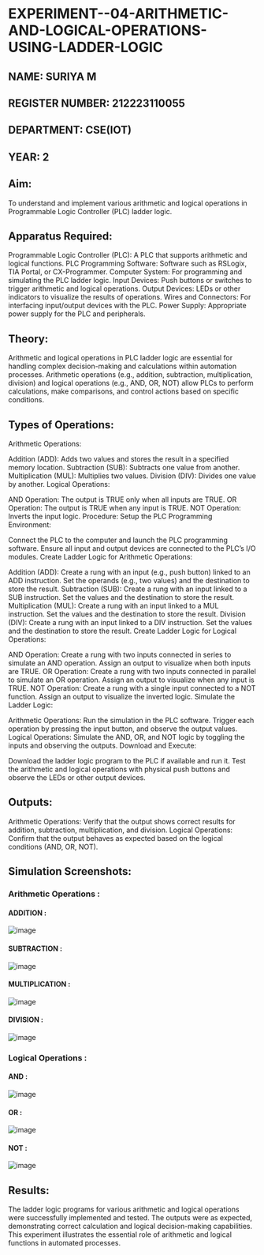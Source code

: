 # EXPERIMENT--04-ARITHMETIC-AND-LOGICAL-OPERATIONS-USING-LADDER-LOGIC
##  NAME: SURIYA M
## REGISTER NUMBER: 212223110055
## DEPARTMENT: CSE(IOT)
## YEAR: 2
## Aim:
To understand and implement various arithmetic and logical operations in Programmable Logic Controller (PLC) ladder logic.

## Apparatus Required:
Programmable Logic Controller (PLC): A PLC that supports arithmetic and logical functions.
PLC Programming Software: Software such as RSLogix, TIA Portal, or CX-Programmer.
Computer System: For programming and simulating the PLC ladder logic.
Input Devices: Push buttons or switches to trigger arithmetic and logical operations.
Output Devices: LEDs or other indicators to visualize the results of operations.
Wires and Connectors: For interfacing input/output devices with the PLC.
Power Supply: Appropriate power supply for the PLC and peripherals.
## Theory:
Arithmetic and logical operations in PLC ladder logic are essential for handling complex decision-making and calculations within automation processes. Arithmetic operations (e.g., addition, subtraction, multiplication, division) and logical operations (e.g., AND, OR, NOT) allow PLCs to perform calculations, make comparisons, and control actions based on specific conditions.

## Types of Operations:
Arithmetic Operations:

Addition (ADD): Adds two values and stores the result in a specified memory location.
Subtraction (SUB): Subtracts one value from another.
Multiplication (MUL): Multiplies two values.
Division (DIV): Divides one value by another.
Logical Operations:

AND Operation: The output is TRUE only when all inputs are TRUE.
OR Operation: The output is TRUE when any input is TRUE.
NOT Operation: Inverts the input logic.
Procedure:
Setup the PLC Programming Environment:

Connect the PLC to the computer and launch the PLC programming software.
Ensure all input and output devices are connected to the PLC’s I/O modules.
Create Ladder Logic for Arithmetic Operations:

Addition (ADD):
Create a rung with an input (e.g., push button) linked to an ADD instruction.
Set the operands (e.g., two values) and the destination to store the result.
Subtraction (SUB):
Create a rung with an input linked to a SUB instruction.
Set the values and the destination to store the result.
Multiplication (MUL):
Create a rung with an input linked to a MUL instruction.
Set the values and the destination to store the result.
Division (DIV):
Create a rung with an input linked to a DIV instruction.
Set the values and the destination to store the result.
Create Ladder Logic for Logical Operations:

AND Operation:
Create a rung with two inputs connected in series to simulate an AND operation.
Assign an output to visualize when both inputs are TRUE.
OR Operation:
Create a rung with two inputs connected in parallel to simulate an OR operation.
Assign an output to visualize when any input is TRUE.
NOT Operation:
Create a rung with a single input connected to a NOT function.
Assign an output to visualize the inverted logic.
Simulate the Ladder Logic:

Arithmetic Operations:
Run the simulation in the PLC software. Trigger each operation by pressing the input button, and observe the output values.
Logical Operations:
Simulate the AND, OR, and NOT logic by toggling the inputs and observing the outputs.
Download and Execute:

Download the ladder logic program to the PLC if available and run it.
Test the arithmetic and logical operations with physical push buttons and observe the LEDs or other output devices.


## Outputs:
Arithmetic Operations: Verify that the output shows correct results for addition, subtraction, multiplication, and division.
Logical Operations: Confirm that the output behaves as expected based on the logical conditions (AND, OR, NOT).
##  Simulation Screenshots:
### Arithmetic Operations :

#### ADDITION :
![image](https://github.com/user-attachments/assets/b22c642d-9631-4a11-9935-59716fa55fe3)

#### SUBTRACTION :
![image](https://github.com/user-attachments/assets/0bca8b0e-0a3b-4f8f-bc46-8e8688e15c76)

#### MULTIPLICATION :
![image](https://github.com/user-attachments/assets/0c0cc1b4-3e6f-41f6-a635-25207428b9c2)

#### DIVISION :
![image](https://github.com/user-attachments/assets/6bb59fdd-939d-489f-8039-44b10a13bdc2)

### Logical Operations :

#### AND :
![image](https://github.com/user-attachments/assets/011907d0-d6ae-446a-b992-e8578929ea57)

#### OR :
![image](https://github.com/user-attachments/assets/2a4851f3-2f24-40bd-ae86-0af785441dda)

#### NOT :
![image](https://github.com/user-attachments/assets/f999ebf0-f37b-48fb-8a33-bac43a0f4887)

## Results:
The ladder logic programs for various arithmetic and logical operations were successfully implemented and tested. The outputs were as expected, demonstrating correct calculation and logical decision-making capabilities. This experiment illustrates the essential role of arithmetic and logical functions in automated processes.
